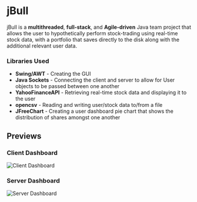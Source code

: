 # jBull
jBull is a **multithreaded**, **full-stack**, and **Agile-driven** Java team project that allows the user to hypothetically perform stock-trading using real-time stock data, with a portfolio that saves directly to the disk along with the additional relevant user data.

### Libraries Used
- **Swing/AWT** - Creating the GUI
- **Java Sockets** - Connecting the client and server to allow for User objects to be passed between one another
- **YahooFinanceAPI** - Retrieving real-time stock data and displaying it to the user
- **opencsv** - Reading and writing user/stock data to/from a file
- **JFreeChart** - Creating a user dashboard pie chart that shows the distribution of shares amongst one another

## Previews
### Client Dashboard
![Client Dashboard](https://user-images.githubusercontent.com/30938391/168407830-58e74be0-d760-4173-b1b5-335f3a388935.PNG)

### Server Dashboard
![Server Dashboard](https://user-images.githubusercontent.com/30938391/168407837-1be3a52f-99a3-4171-a880-360f9b74873e.PNG)
